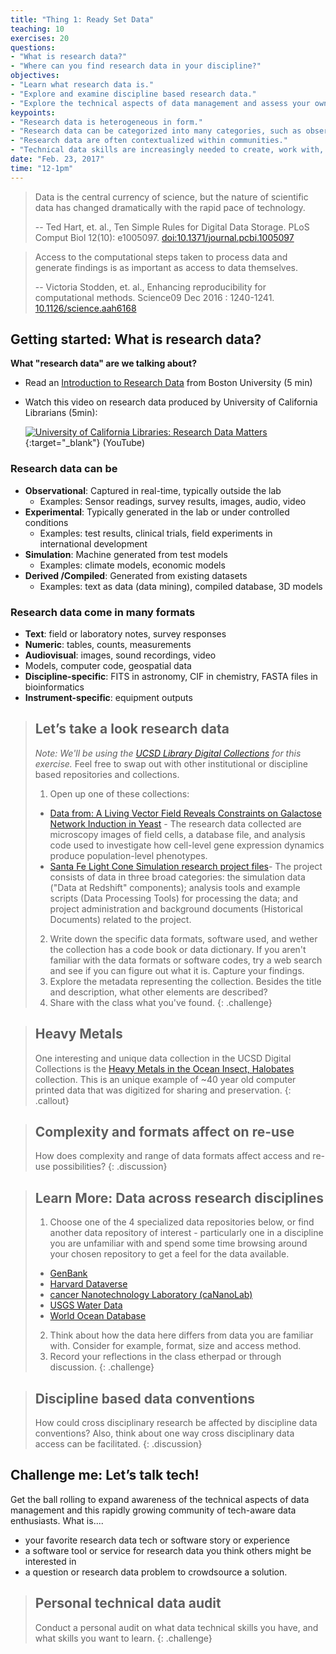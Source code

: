 ```yaml
---
title: "Thing 1: Ready Set Data"
teaching: 10
exercises: 20
questions:
- "What is research data?"
- "Where can you find research data in your discipline?"
objectives:
- "Learn what research data is."
- "Explore and examine discipline based research data."
- "Explore the technical aspects of data management and assess your own skills."
keypoints:
- "Research data is heterogeneous in form."
- "Research data can be categorized into many categories, such as observational, experimental, simulation, derived or compiled, and reference."
- "Research data are often contextualized within communities."
- "Technical data skills are increasingly needed to create, work with, understand and make sense of research data."
date: "Feb. 23, 2017"
time: "12-1pm"
---
```

> Data is the central currency of science, but the nature of scientific data has changed dramatically with the rapid pace of technology.
>
> -- Ted Hart, et. al., Ten Simple Rules for Digital Data Storage. PLoS Comput Biol 12(10): e1005097. [doi:10.1371/journal.pcbi.1005097](http://dx.doi.org/10.1371/journal.pcbi.1005097)

>Access to the computational steps taken to process data and generate findings is as important as access to data themselves.
>
> -- Victoria Stodden, et. al., Enhancing reproducibility for computational methods. Science09 Dec 2016 : 1240-1241. [10.1126/science.aah6168](https://doi.org/10.1126/science.aah6168)

## Getting started: What is research data?

**What "research data" are we talking about?**

* Read an [Introduction to Research Data](http://www.bu.edu/datamanagement/background/whatisdata/) from Boston University (5 min)
* Watch this video on research data produced by University of California Librarians (5min):

  [![University of California Libraries: Research Data Matters](https://img.youtube.com/vi/Lr722k7NyGU/0.jpg)](https://www.youtube.com/watch?v=Lr722k7NyGU "University of California Libraries: Research Data Matters"){:target="_blank"} (YouTube)

### Research data can be

* **Observational**: Captured in real-time, typically outside the lab
  * Examples: Sensor readings, survey results, images, audio, video
* **Experimental**: Typically generated in the lab or under controlled conditions
  * Examples: test results, clinical trials, field experiments in international development
* **Simulation**: Machine generated from test models
  * Examples: climate models, economic models
* **Derived /Compiled**: Generated from existing datasets
  * Examples: text as data (data mining), compiled database, 3D models

### Research data come in many formats

* **Text**: field or laboratory notes, survey responses
* **Numeric**: tables, counts, measurements
* **Audiovisual**: images, sound recordings, video
* Models, computer code, geospatial data
* **Discipline-specific**: FITS in astronomy, CIF in chemistry, FASTA files in bioinformatics
* **Instrument-specific**: equipment outputs

>## Let’s take a look research data
>*Note: We'll be using the [UCSD Library Digital Collections](http://library.ucsd.edu/dc) for this exercise.* Feel free to swap out with other institutional or discipline based repositories and collections.
>
> 1. Open up one of these collections:
>  * [Data from: A Living Vector Field Reveals Constraints on Galactose Network Induction in Yeast](http://library.ucsd.edu/dc/collection/bb5668210c) - The research data collected are microscopy images of field cells, a database file, and analysis code used to investigate how cell-level gene expression dynamics produce population-level phenotypes.
>  * [Santa Fe Light Cone Simulation research project files](http://library.ucsd.edu/dc/collection/bb1673671n)- The project consists of data in three broad categories: the simulation data ("Data at Redshift" components); analysis tools and example scripts (Data Processing Tools) for processing the data; and project administration and background documents (Historical Documents) related to the project.
>2. Write down the specific data formats, software used, and wether the collection has a code book or data dictionary. If you aren't familiar with the data formats or software codes, try a web search and see if you can figure out what it is. Capture your findings.
>4. Explore the metadata representing the collection. Besides the title and description, what other elements are described?
> 5. Share with the class what you've found.
{: .challenge}

>## Heavy Metals
>One interesting and unique data collection in the UCSD Digital Collections is the [Heavy Metals in the Ocean Insect, Halobates](http://library.ucsd.edu/dc/collection/bb8056206n) collection.  This is an unique example of ~40 year old computer printed data that was digitized for sharing and preservation.
{: .callout}

>## Complexity and formats affect on re-use
>How does complexity and range of data formats affect access and re-use possibilities?
{: .discussion}

>## Learn More: Data across research disciplines
>1. Choose one of the 4 specialized data repositories below, or find another data repository of interest - particularly one in a discipline you are unfamiliar with and spend some time browsing around your chosen repository to get a feel for the data available.
>  * [GenBank](https://www.ncbi.nlm.nih.gov/genbank/)
>  * [Harvard Dataverse](https://dataverse.harvard.edu/)
>  * [cancer Nanotechnology Laboratory (caNanoLab)](https://cananolab.nci.nih.gov/caNanoLab/#/)
>  * [USGS Water Data](https://waterdata.usgs.gov/nwis)
>  * [World Ocean Database](https://www.nodc.noaa.gov/OC5/WOD/pr_wod.html)
>
>2. Think about how the data here differs from data you are familiar with.  Consider for example, format, size and access method.
>3. Record your reflections in the class etherpad or through discussion.
{: .challenge}

>## Discipline based data conventions
>How could cross disciplinary research be affected by discipline data conventions? Also,  think about one way cross disciplinary data access can be facilitated.
{: .discussion}

## Challenge me: Let’s talk tech!

Get the ball rolling to expand awareness of the technical aspects of data management and this rapidly growing community of tech-aware data enthusiasts.
What is....

* your favorite research data tech or software story or experience
* a software tool or service for research data you think others might be interested in
* a question or research data problem to crowdsource a solution.

>## Personal technical data audit
> Conduct a personal audit on what data technical skills you have, and what skills you want to learn.
{: .challenge}
